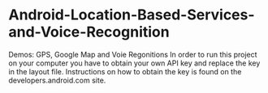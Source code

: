 # Android-Location-Based-Services-and-Voice-Recognition
Demos: GPS, Google Map and Voie Regonitions
In order to run this project on your computer you have to obtain
your own API key and replace the key in the layout file.
Instructions on how to obtain the key is found on the developers.android.com site.
